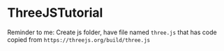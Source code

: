 # ThreeJSTutorial

Reminder to me: Create js folder, have file named `three.js` that has code copied from `https://threejs.org/build/three.js`
